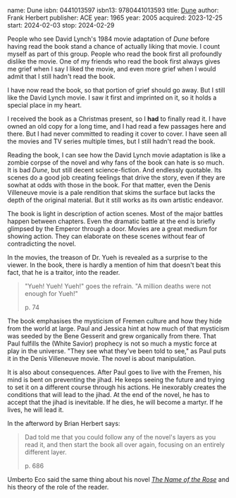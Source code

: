 name: Dune
isbn: 0441013597
isbn13: 9780441013593
title: [Dune](https://a.co/d/dFQo7wt)
author: Frank Herbert
publisher: ACE
year: 1965
year: 2005
acquired: 2023-12-25
start: 2024-02-03
stop: 2024-02-29

People who see David Lynch's 1984 movie adaptation of _Dune_ before having read
the book stand a chance of actually liking that movie.  I count myself as part
of this group.  People who read the book first all profoundly dislike the movie.
One of my friends who read the book first always gives me grief when I say I
liked the movie, and even more grief when I would admit that I still hadn't read
the book.

I have now read the book, so that portion of grief should go away.  But I still
like the David Lynch movie.  I saw it first and imprinted on it, so it holds a
special place in my heart.

I received the book as a Christmas present, so I **had** to finally read it.  I
have owned an old copy for a long time, and I had read a few passages here and
there.  But I had never committed to reading it cover to cover.  I have seen all
the movies and TV series multiple times, but I still hadn't read the book.

Reading the book, I can see how the David Lynch movie adaptation is like a
zombie corpse of the novel and why fans of the book can hate is so much.  It is
bad _Dune_, but still decent science-fiction.  And endlessly quotable.  Its
scenes do a good job creating feelings that drive the story, even if they are
sowhat at odds with those in the book.  For that matter, even the Denis
Villeneuve movie is a pale rendition that skims the surface but lacks
the depth of the original material.  But it still works as its own artistic
endeavor.

The book is light in description of action scenes.  Most of the major battles
happen between chapters.  Even the dramatic battle at the end is briefly
glimpsed by the Emperor through a door.  Movies are a great medium for showing
action.  They can elaborate on these scenes without fear of contradicting the
novel.

In the movies, the treason of Dr. Yueh is revealed as a surprise to the viewer.
In the book, there is hardly a mention of him that doesn't beat this fact, that
he is a traitor, into the reader.

> "Yueh!  Yueh!  Yueh!" goes the refrain.  "A million deaths were not enough for
> Yueh!"
> <footer>p. 74</footer>

The book emphasises the mysticism of Fremen culture and how they hide from the
world at large.  Paul and Jessica hint at how much of that mysticism was seeded
by the Bene Gesserit and grew organically from there.  That Paul fulfills the
(White Savior) prophecy is not so much a mystic force at play in the universe.
"They see what they've been told to see," as Paul puts it in the Denis
Villeneuve movie.  The novel is about manipulation.

It is also about consequences.  After Paul goes to live with the Fremen, his
mind is bent on preventing the jihad.  He keeps seeing the future and trying to
set it on a different course through his actions.  He inexorably creates the
conditions that will lead to the jihad.  At the end of the novel, he has to
accept that the jihad is inevitable.  If he dies, he will become a martyr.  If
he lives, he will lead it.

In the afterword by Brian Herbert says:

> Dad told me that you could follow any of the novel's layers as you read it,
> and then start the book all over again, focusing on an entirely different
> layer.
> <footer>p. 686</footer>

Umberto Eco said the same thing about his novel
[_The Name of the Rose_](#Il_nome_della_rosa) and his theory of the role of the
reader.

